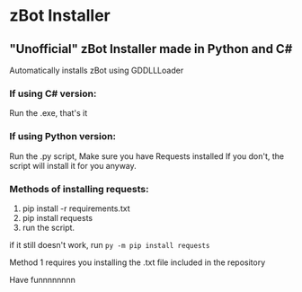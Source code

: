 # zBot Installer
## "Unofficial" zBot Installer made in Python and C#

Automatically installs zBot using GDDLLLoader

### If using C# version:
Run the .exe, that's it

### If using Python version:
Run the .py script,
Make sure you have Requests installed
If you don't, the script will install it for you anyway.

### Methods of installing requests:
1. pip install -r requirements.txt
2. pip install requests
3. run the script.

if it still doesn't work, run `py -m pip install requests`

Method 1 requires you installing the .txt file included in the repository

Have funnnnnnnn
